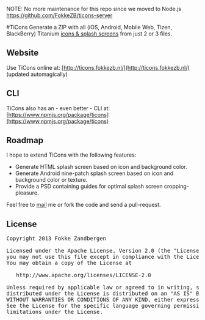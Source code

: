 NOTE: No more maintenance for this repo since we moved to Node.js https://github.com/FokkeZB/ticons-server

#TiCons
Generate a ZIP with all (iOS, Android, Mobile Web, Tizen, BlackBerry) Titanium [icons & splash screens](http://docs.appcelerator.com/titanium/latest/#!/guide/Icons_and_Splash_Screens) from just 2 or 3 files.

## Website
Use TiCons online at: [http://ticons.fokkezb.nl/](http://ticons.fokkezb.nl/) (updated automagically)

## CLI
TiCons also has an - even better - CLI at: [https://www.npmjs.org/package/ticons](https://www.npmjs.org/package/ticons)

## Roadmap
I hope to extend TiCons with the following features:

* Generate HTML splash screen based on icon and background color.
* Generate Android nine-patch splash screen based on icon and background color or texture.
* Provide a PSD containing guides for optimal splash screen cropping-pleasure.

Feel free to [mail](mail@fokkezb.nl) me or fork the code and send a pull-request.

## License

<pre>
Copyright 2013 Fokke Zandbergen

Licensed under the Apache License, Version 2.0 (the "License");
you may not use this file except in compliance with the License.
You may obtain a copy of the License at

   http://www.apache.org/licenses/LICENSE-2.0

Unless required by applicable law or agreed to in writing, software
distributed under the License is distributed on an "AS IS" BASIS,
WITHOUT WARRANTIES OR CONDITIONS OF ANY KIND, either express or implied.
See the License for the specific language governing permissions and
limitations under the License.
</pre>
